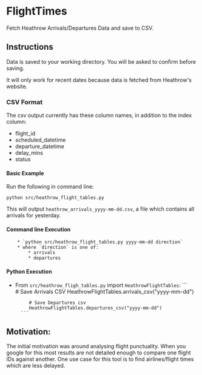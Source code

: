 # FlightTimes

Fetch Heathrow Arrivals/Departures Data and save to CSV.

## Instructions
Data is saved to your working directory. You will be asked to confirm before saving.

It will only work for recent dates because data is fetched from Heathrow's website.  

### CSV Format
The csv output currently has these column names, in addition to the index column:
* flight_id	
* scheduled_datetime	
* departure_datetime	
* delay_mins
* status

#### Basic Example
Run the following in command line:
```
python src/heathrow_flight_tables.py
```
This will output `heathrow_arrivals_yyyy-mm-dd.csv`, a file which contains all arrivals for yesterday.

#### Command line Execution
        * `python src/heathrow_flight_tables.py yyyy-mm-dd direction`
        * where `direction` is one of:
            * arrivals
            * departures
   
#### Python Execution
* From `src/heathrow_fligh_tables.py` import `HeathrowFlightTables`:
        ```         
           # Save Arrivals CSV
           HeathrowFlightTables.arrivals_csv("yyyy-mm-dd")
           
           # Save Departures csv
           HeathrowFlightTables.departures_csv("yyyy-mm-dd")
        ```

## Motivation:
The initial motivation was around analysing flight punctuality. When you google for this most results are not detailed enough to compare one flight IDs against another. One use case for this tool is to find airlines/flight times which are less delayed.
